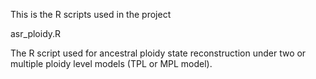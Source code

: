 This is the R scripts used in the project

asr_ploidy.R

The R script used for ancestral ploidy state reconstruction under two or multiple ploidy level models (TPL or MPL model).

